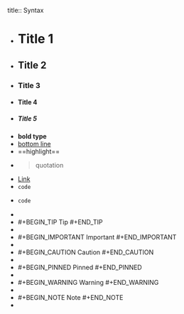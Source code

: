 title:: Syntax

- # Title 1
- ## Title 2
- ### Title 3
- #### Title 4
- ##### Title 5
- **bold type**
- <u>bottom line</u>
- ==highlight==
- > quotation
- [Link](https://www.youtube.com/)
- `code`
- ```C++
  code
  ```
-
- #+BEGIN_TIP
   Tip
   #+END_TIP
-
- #+BEGIN_IMPORTANT
  	Important
  #+END_IMPORTANT
-
- #+BEGIN_CAUTION
   Caution
   #+END_CAUTION
-
- #+BEGIN_PINNED
   Pinned
   #+END_PINNED
-
- #+BEGIN_WARNING
   Warning
   #+END_WARNING
-
- #+BEGIN_NOTE
   Note
   #+END_NOTE
-